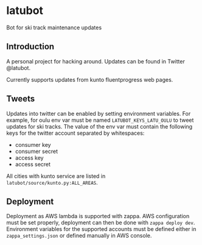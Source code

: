 # latubot

Bot for ski track maintenance updates

## Introduction

A personal project for hacking around. Updates can be found in Twitter
@latubot.

Currently supports updates from kunto fluentprogress web pages.

## Tweets

Updates into twitter can be enabled by setting environment variables. For
example, for oulu env var must be named `LATUBOT_KEYS_LATU_OULU` to tweet
updates for ski tracks. The value of the env var must contain the following
keys for the twitter account separated by whitespaces:

- consumer key
- consumer secret
- access key
- access secret

All cities with kunto service are listed in
`latubot/source/kunto.py:ALL_AREAS`.

## Deployment

Deployment as AWS lambda is supported with zappa. AWS configuration must be set
properly, deployment can then be done with `zappa deploy dev`. Environment
variables for the supported accounts must be defined either in
`zappa_settings.json` or defined manually in AWS console.
